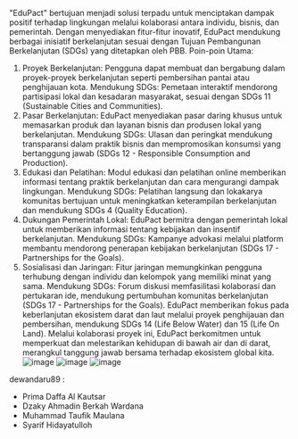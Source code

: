 "EduPact" bertujuan menjadi solusi terpadu untuk menciptakan dampak positif terhadap lingkungan melalui kolaborasi antara individu, bisnis, dan pemerintah. Dengan menyediakan fitur-fitur inovatif, EduPact mendukung berbagai inisiatif berkelanjutan sesuai dengan Tujuan Pembangunan Berkelanjutan (SDGs) yang ditetapkan oleh PBB. 
Poin-poin Utama: 
1. Proyek Berkelanjutan: Pengguna dapat membuat dan bergabung dalam proyek-proyek berkelanjutan seperti pembersihan pantai atau penghijauan kota. Mendukung SDGs: Pemetaan interaktif mendorong partisipasi lokal dan kesadaran masyarakat, sesuai dengan SDGs 11 (Sustainable Cities and Communities).
2. Pasar Berkelanjutan: EduPact menyediakan pasar daring khusus untuk memasarkan produk dan layanan bisnis dan produsen lokal yang berkelanjutan. Mendukung SDGs: Ulasan dan peringkat mendukung transparansi dalam praktik bisnis dan mempromosikan konsumsi yang bertanggung jawab (SDGs 12 - Responsible Consumption and Production).
3. Edukasi dan Pelatihan: Modul edukasi dan pelatihan online memberikan informasi tentang praktik berkelanjutan dan cara mengurangi dampak lingkungan. Mendukung SDGs: Pelatihan langsung dan lokakarya komunitas bertujuan untuk meningkatkan keterampilan berkelanjutan dan mendukung SDGs 4 (Quality Education).
4. Dukungan Pemerintah Lokal: EduPact bermitra dengan pemerintah lokal untuk memberikan informasi tentang kebijakan dan insentif berkelanjutan. Mendukung SDGs: Kampanye advokasi melalui platform membantu mendorong penerapan kebijakan berkelanjutan (SDGs 17 - Partnerships for the Goals).
5. Sosialisasi dan Jaringan: Fitur jaringan memungkinkan pengguna terhubung dengan individu dan kelompok yang memiliki minat yang sama. Mendukung SDGs: Forum diskusi memfasilitasi kolaborasi dan pertukaran ide, mendukung pertumbuhan komunitas berkelanjutan (SDGs 17 - Partnerships for the Goals). EduPact memberikan fokus pada keberlanjutan ekosistem darat dan laut melalui proyek penghijauan dan pembersihan, mendukung SDGs 14 (Life Below Water) dan 15 (Life On Land).
Melalui kolaborasi proyek ini, EduPact berkomitmen untuk memperkuat dan melestarikan kehidupan di bawah air dan di darat, merangkul tanggung jawab bersama terhadap ekosistem global kita.
![image](https://github.com/dzakybewe/edupact/assets/131233125/9593b80f-85a3-4d80-a966-7a803493823b)
![image](https://github.com/dzakybewe/edupact/assets/131233125/977d7f4d-f5a0-4cf0-ab59-cd32eb7abfc4)
![image](https://github.com/dzakybewe/edupact/assets/131233125/0eb0ed26-c5a0-4368-8ccc-e2056ae00443)



dewandaru89 : 
- Prima Daffa Al Kautsar
- Dzaky Ahmadin Berkah Wardana
- Muhammad Taufik Maulana
- Syarif Hidayatulloh
